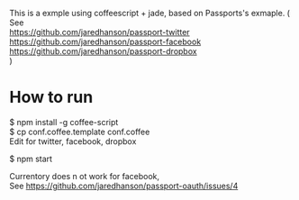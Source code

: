 
This is a exmple using coffeescript + jade, based on Passports's exmaple.
( See  
  https://github.com/jaredhanson/passport-twitter  
  https://github.com/jaredhanson/passport-facebook  
  https://github.com/jaredhanson/passport-dropbox  
)

How to run
============
$ npm install -g coffee-script  
$ cp conf.coffee.template conf.coffee  
   Edit for twitter, facebook, dropbox  

$ npm start  

Currentory does n ot work for facebook,  
See  https://github.com/jaredhanson/passport-oauth/issues/4  
